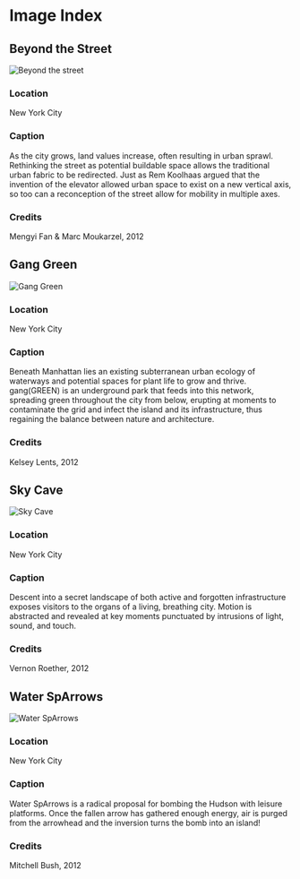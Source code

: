 # Image Index


## Beyond the Street

![Beyond the street](https://raw.github.com/columbiagsapp/souvenirs-from-the-future/master/images/marcMoukarzel_mengyiFan.jpg?login=troyth&token=449487f68e5094073fa7e459c0292806)

### Location

New York City

### Caption

As the city grows, land values increase, often resulting in urban sprawl. Rethinking the street as potential buildable space allows the traditional urban fabric to be redirected. Just as Rem Koolhaas argued that the invention of the elevator allowed urban space to exist on a new vertical axis, so too can a reconception of the street allow for mobility in multiple axes.

### Credits

Mengyi Fan & Marc Moukarzel, 2012


## Gang Green

![Gang Green](https://raw.github.com/columbiagsapp/souvenirs-from-the-future/master/images/kelseyLents.jpg?login=troyth&token=bb48679af7bac7d89a5632d0439ccc82)

### Location

New York City

### Caption

Beneath Manhattan lies an existing subterranean urban ecology of waterways and potential spaces for plant life to grow and thrive. gang(GREEN) is an underground park that feeds into this network, spreading green throughout the city from below, erupting at moments to contaminate the grid and infect the island and its infrastructure, thus regaining the balance between nature and architecture.

### Credits

Kelsey Lents, 2012


## Sky Cave

![Sky Cave](https://raw.github.com/columbiagsapp/souvenirs-from-the-future/master/images/vernonRoether.jpg?login=troyth&token=abb0b1c80005324bb670f7b56521e121)

### Location

New York City

### Caption

Descent into a secret landscape of both active and forgotten infrastructure exposes visitors to the organs of a living, breathing city. Motion is abstracted and revealed at key moments punctuated by intrusions of light, sound, and touch.

### Credits

Vernon Roether, 2012


## Water SpArrows

![Water SpArrows](https://raw.github.com/columbiagsapp/souvenirs-from-the-future/master/images/mitchellBush.jpg?login=troyth&token=ad7cc8d1aed597fdaf89913416cfc556)

### Location

New York City

### Caption

Water SpArrows is a radical proposal for bombing the Hudson with leisure platforms. Once the fallen arrow has gathered enough energy, air is purged from the arrowhead and the inversion turns the bomb into an island!

### Credits

Mitchell Bush, 2012

